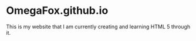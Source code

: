 # OmegaFox.github.io
This is my website that I am currently creating and learning HTML 5 through it.
